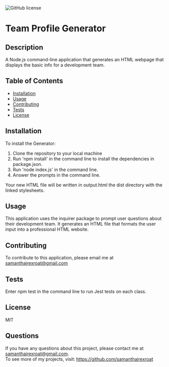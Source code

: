 ![GitHub license](https://img.shields.io/badge/license-MIT-blue.svg)

# Team Profile Generator

## Description
A Node.js command-line application that generates an HTML webpage that displays the basic info for a development team.

## Table of Contents
* [Installation](#installation)
* [Usage](#usage)
* [Contributing](#contributing)
* [Tests](#tests)
* [License](#license)

## Installation
To install the Generator: <ol><li>Clone the repository to your local machine</li><li>Run 'npm install' in the command line to install the dependencies in package.json.</li><li>Run 'node index.js' in the command line.</li><li>Answer the prompts in the command line.</li></ol>Your new HTML file will be written in output.html the dist directory with the linked stylesheets.

## Usage
This application uses the inquirer package to prompt user questions about their development team.  It generates an HTML file that formats the user input into a professional HTML website.
<!-- -->

## Contributing
To contribute to this application, please email me at <samanthajrexroat@gmail.com>

## Tests
Enter npm test in the command line to run Jest tests on each class.

## License
MIT

## Questions
If you have any questions about this project, please contact me at samanthajrexroat@gmail.com.<br>
To see more of my projects, visit: https://github.com/samanthajrexroat